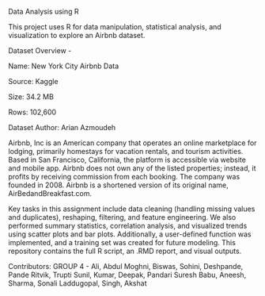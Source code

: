 Data Analysis using R

This project uses R for data manipulation, statistical analysis, and visualization to explore an Airbnb dataset. 

Dataset Overview - 

Name: New York City Airbnb Data

Source: Kaggle

Size: 34.2 MB

Rows: 102,600

Dataset Author: Arian Azmoudeh

Airbnb, Inc is an American company that operates an online marketplace for lodging, primarily homestays for vacation rentals, and tourism activities. Based in San Francisco, California, the platform is accessible via website and mobile app. Airbnb does not own any of the listed properties; instead, it profits by receiving commission from each booking. The company was founded in 2008. Airbnb is a shortened version of its original name, AirBedandBreakfast.com.

Key tasks in this assignment include data cleaning (handling missing values and duplicates), reshaping, filtering, and feature engineering. We also performed summary statistics, correlation analysis, and visualized trends using scatter plots and bar plots. Additionally, a user-defined function was implemented, and a training set was created for future modeling. 
This repository contains the full R script, an .RMD report, and visual outputs.

Contributors:  GROUP 4 - Ali, Abdul Moghni, Biswas, Sohini, Deshpande, Pande Ritvik, Trupti Sunil, Kumar, Deepak, Pandari Suresh Babu, Aneesh, Sharma, Sonali Laddugopal, Singh, Akshat
